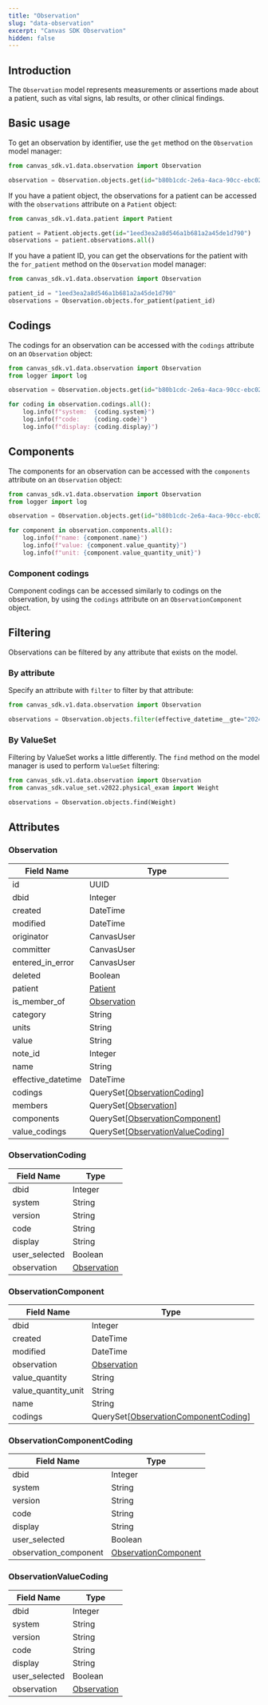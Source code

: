 ```yaml
---
title: "Observation"
slug: "data-observation"
excerpt: "Canvas SDK Observation"
hidden: false
---
```


## Introduction

The `Observation` model represents measurements or assertions made about a patient, such as vital signs, lab results, or other clinical findings.

## Basic usage

To get an observation by identifier, use the `get` method on the `Observation` model manager:

```python
from canvas_sdk.v1.data.observation import Observation

observation = Observation.objects.get(id="b80b1cdc-2e6a-4aca-90cc-ebc02e683f35")
```

If you have a patient object, the observations for a patient can be accessed with the `observations` attribute on a `Patient` object:

```python
from canvas_sdk.v1.data.patient import Patient

patient = Patient.objects.get(id="1eed3ea2a8d546a1b681a2a45de1d790")
observations = patient.observations.all()
```

If you have a patient ID, you can get the observations for the patient with the `for_patient` method on the `Observation` model manager:

```python
from canvas_sdk.v1.data.observation import Observation

patient_id = "1eed3ea2a8d546a1b681a2a45de1d790"
observations = Observation.objects.for_patient(patient_id)
```

## Codings

The codings for an observation can be accessed with the `codings` attribute on an `Observation` object:

```python
from canvas_sdk.v1.data.observation import Observation
from logger import log

observation = Observation.objects.get(id="b80b1cdc-2e6a-4aca-90cc-ebc02e683f35")

for coding in observation.codings.all():
    log.info(f"system:  {coding.system}")
    log.info(f"code:    {coding.code}")
    log.info(f"display: {coding.display}")
```

## Components

The components for an observation can be accessed with the `components` attribute on an `Observation` object:

```python
from canvas_sdk.v1.data.observation import Observation
from logger import log

observation = Observation.objects.get(id="b80b1cdc-2e6a-4aca-90cc-ebc02e683f35")

for component in observation.components.all():
    log.info(f"name: {component.name}")
    log.info(f"value: {component.value_quantity}")
    log.info(f"unit: {component.value_quantity_unit}")
```

### Component codings

Component codings can be accessed similarly to codings on the observation, by using the `codings` attribute on an `ObservationComponent` object.

## Filtering

Observations can be filtered by any attribute that exists on the model.

### By attribute

Specify an attribute with `filter` to filter by that attribute:

```python
from canvas_sdk.v1.data.observation import Observation

observations = Observation.objects.filter(effective_datetime__gte="2024-11-20")
```

### By ValueSet

Filtering by ValueSet works a little differently. The `find` method on the model manager is used to perform `ValueSet` filtering:

```python
from canvas_sdk.v1.data.observation import Observation
from canvas_sdk.value_set.v2022.physical_exam import Weight

observations = Observation.objects.find(Weight)
```

## Attributes

### Observation

| Field Name         | Type                                                        |
|--------------------|-------------------------------------------------------------|
| id                 | UUID                                                        |
| dbid               | Integer                                                     |
| created            | DateTime                                                    |
| modified           | DateTime                                                    |
| originator         | CanvasUser                                                  |
| committer          | CanvasUser                                                  |
| entered_in_error   | CanvasUser                                                  |
| deleted            | Boolean                                                     |
| patient            | [Patient](/sdk/data-patient/#patient)                       |
| is_member_of       | [Observation]( #observation)                                |
| category           | String                                                      |
| units              | String                                                      |
| value              | String                                                      |
| note_id            | Integer                                                     |
| name               | String                                                      |
| effective_datetime | DateTime                                                    |
| codings            | QuerySet[[ObservationCoding](#observationcoding)]           |
| members            | QuerySet[[Observation](#observation)]                       |
| components         | QuerySet[[ObservationComponent](#observationcomponent)]     |
| value_codings      | QuerySet[[ObservationValueCoding](#observationvaluecoding)] |

### ObservationCoding

| Field Name    | Type                       |
|---------------|----------------------------|
| dbid          | Integer                    |
| system        | String                     |
| version       | String                     |
| code          | String                     |
| display       | String                     |
| user_selected | Boolean                    |
| observation   | [Observation](#observation) |

### ObservationComponent

| Field Name          | Type                                                                |
|---------------------|---------------------------------------------------------------------|
| dbid                | Integer                                                             |
| created             | DateTime                                                            |
| modified            | DateTime                                                            |
| observation         | [Observation](#observation)                                         |
| value_quantity      | String                                                              |
| value_quantity_unit | String                                                              |
| name                | String                                                              |
| codings             | QuerySet[[ObservationComponentCoding](#observationcomponentcoding)] |

### ObservationComponentCoding

| Field Name            | Type                                |
|-----------------------|-------------------------------------|
| dbid                  | Integer                             |
| system                | String                              |
| version               | String                              |
| code                  | String                              |
| display               | String                              |
| user_selected         | Boolean                             |
| observation_component | [ObservationComponent](#observation) |

### ObservationValueCoding

| Field Name    | Type                       |
|---------------|----------------------------|
| dbid          | Integer                    |
| system        | String                     |
| version       | String                     |
| code          | String                     |
| display       | String                     |
| user_selected | Boolean                    |
| observation   | [Observation](#observation) |

<br/>
<br/>
<br/>
